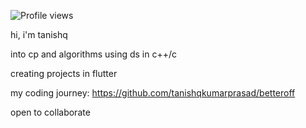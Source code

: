 ![Profile views](https://komarev.com/ghpvc/?username=tanishqkumarprasad)

hi, i'm tanishq

into cp and algorithms using ds in c++/c

creating projects in flutter

my coding journey: https://github.com/tanishqkumarprasad/betteroff

open to collaborate
